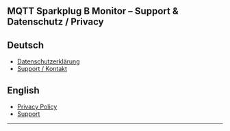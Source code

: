 MQTT Sparkplug B Monitor – Support & Datenschutz / Privacy
---

## Deutsch
- [Datenschutzerklärung](./privacy-policy)
- [Support / Kontakt](./support)

## English
- [Privacy Policy](./privacy-policy)
- [Support](./support)

---
